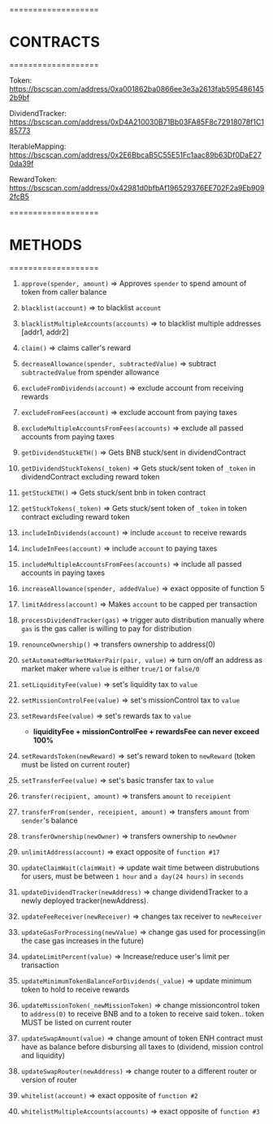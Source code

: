 ===================
# CONTRACTS
===================

Token: https://bscscan.com/address/0xa001862ba0866ee3e3a2613fab5954861452b9bf

DividendTracker: https://bscscan.com/address/0xD4A210030B71Bb03FA85F8c72918078f1C185773

IterableMapping: https://bscscan.com/address/0x2E6BbcaB5C55E51Fc1aac89b63Df0DaE270da39f

RewardToken: https://bscscan.com/address/0x42981d0bfbAf196529376EE702F2a9Eb9092fcB5

===================
# METHODS
===================

1. `approve(spender, amount)` => Approves `spender` to spend amount of token from caller balance

2. `blacklist(account)` => to blacklist `account`

3. `blacklistMultipleAccounts(accounts)` => to blacklist multiple addresses [addr1, addr2]

4. `claim()` => claims caller's reward

5. `decreaseAllowance(spender, subtractedValue)` => subtract `subtractedValue` from spender allowance

6. `excludeFromDividends(account)` => exclude account from receiving rewards

7. `excludeFromFees(account)` => exclude account from paying taxes

8. `excludeMultipleAccountsFromFees(accounts)` => exclude all passed accounts from paying taxes

9. `getDividendStuckETH()` => Gets BNB stuck/sent in dividendContract

10. `getDividendStuckTokens(_token)` => Gets stuck/sent token of `_token` in dividendContract excluding reward token

11. `getStuckETH()` => Gets stuck/sent bnb in token contract

12. `getStuckTokens(_token)` => Gets stuck/sent token of `_token` in token contract excluding reward token

13. `includeInDividends(account)` => include `account` to receive rewards

14. `includeInFees(account)` => include `account` to paying taxes

15. `includeMultipleAccountsFromFees(accounts)` => include all passed accounts in paying taxes

16. `increaseAllowance(spender, addedValue)` => exact opposite of function 5

17. `limitAddress(account)` => Makes `account` to be capped per transaction

18. `processDividendTracker(gas)` => trigger auto distribution manually where `gas` is the gas caller is willing to pay for distribution

19. `renounceOwnership()` => transfers ownership to address(0)

20. `setAutomatedMarketMakerPair(pair, value)` => turn on/off an address as market maker where `value` is either `true/1` or `false/0`

21. `setLiquidityFee(value)` => set's liquidity tax to `value`

22. `setMissionControlFee(value)` => set's missionControl tax to `value`

23. `setRewardsFee(value)` => set's rewards tax to `value`
    - **liquidityFee + missionControlFee + rewardsFee can never exceed 100%**

24. `setRewardsToken(newReward)` => set's reward token to `newReward` (token must be listed on current router)

25. `setTransferFee(value)` => set's basic transfer tax to `value`

25. `transfer(recipient, amount)` => transfers `amount` to `receipient`

27. `transferFrom(sender, receipient, amount)` => transfers `amount` from  `sender`'s balance

28. `transferOwnership(newOwner)` => transfers ownership to `newOwner`

29. `unlimitAddress(account)` => exact opposite of `function #17`

30. `updateClaimWait(claimWait)` => update wait time between distrubutions for users, must be between `1 hour` and `a day(24 hours)` in `seconds`

31. `updateDividendTracker(newAddress)` => change dividendTracker to a newly deployed tracker(newAddress).

32. `updateFeeReceiver(newReceiver)` => changes tax receiver to `newReceiver`

33. `updateGasForProcessing(newValue)` => change gas used for processing(in the case gas increases in the future)

34. `updateLimitPercent(value)` => Increase/reduce user's limit per transaction

35. `updateMinimumTokenBalanceForDividends(_value)` => update minimum token to hold to receive rewards

36. `updateMissionToken(_newMissionToken)` => change missioncontrol token to `address(0)` to receive BNB and to a token to receive said token.. token MUST be listed on current router

37. `updateSwapAmount(value)` => change amount of token ENH contract must have as balance before disbursing all taxes to (dividend, mission control and liquidity)

38. `updateSwapRouter(newAddress)` => change router to a different router or version of router 

39. `whitelist(account)` => exact opposite of `function #2`

40. `whitelistMultipleAccounts(accounts)` => exact opposite of `function #3`